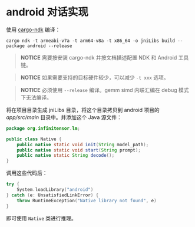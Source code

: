 ﻿# android 对话实现

使用 [cargo-ndk](https://crates.io/crates/cargo-ndk) 编译：

```shell
cargo ndk -t armeabi-v7a -t arm64-v8a -t x86_64 -o jniLibs build --package android --release
```

> **NOTICE** 需要按安装 cargo-ndk 并按文档描述配置 NDK 和 Android 工具链。

> **NOTICE** 如果需要支持的目标硬件较少，可以减少 `-t xxx` 选项。

> **NOTICE** 必须使用 `--release` 编译。gemm simd 内联汇编在 debug 模式下无法编译。

将在项目目录生成 jniLibs 目录，将这个目录拷贝到 android 项目的 *app/src/main* 目录中。并添加这个 Java 源文件：

```java
package org.infinitensor.lm;

public class Native {
    public native static void init(String model_path);
    public native static void start(String prompt);
    public native static String decode();
}
```

调用这些代码后：

```kotlin
try {
    System.loadLibrary("android")
} catch (e: UnsatisfiedLinkError) {
    throw RuntimeException("Native library not found", e)
}
```

即可使用 `Native` 类进行推理。
